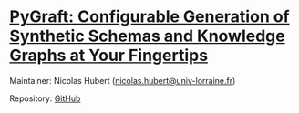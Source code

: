 # [PyGraft: Configurable Generation of Synthetic Schemas and Knowledge Graphs at Your Fingertips](https://arxiv.org/pdf/2309.03685.pdf)

Maintainer: Nicolas Hubert (nicolas.hubert@univ-lorraine.fr)

Repository: [GitHub](https://github.com/nicolas-hbt/pygraft)

